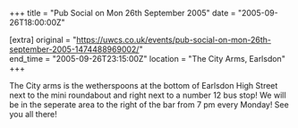+++
title = "Pub Social on Mon 26th September 2005"
date = "2005-09-26T18:00:00Z"

[extra]
original = "https://uwcs.co.uk/events/pub-social-on-mon-26th-september-2005-1474488969002/"    
end_time = "2005-09-26T23:15:00Z"
location = "The City Arms, Earlsdon"
+++

The City arms is the wetherspoons at the bottom of Earlsdon High Street next to the mini roundabout and right next to a number 12 bus stop\! We will be in the seperate area to the right of the bar from 7 pm every Monday\! See you all there\!

